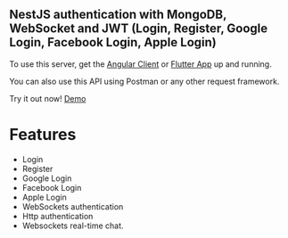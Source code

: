 ## NestJS authentication with MongoDB, WebSocket and JWT (Login, Register, Google Login, Facebook Login, Apple Login)

To use this server, get the [Angular Client](https://github.com/DenzelCode/nest-angular-auth-client) or [Flutter App](https://github.com/DenzelCode/flutter-auth) up and running.

You can also use this API using Postman or any other request framework.

Try it out now! [Demo](https://nest-auth.ubbly.club/)

# Features
- Login
- Register
- Google Login
- Facebook Login
- Apple Login
- WebSockets authentication
- Http authentication
- Websockets real-time chat.
